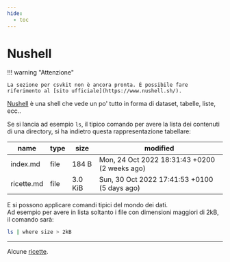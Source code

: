 ```yaml
---
hide:
  - toc
---
```


# Nushell

!!! warning "Attenzione"

    La sezione per csvkit non è ancora pronta. È possibile fare riferimento al [sito ufficiale](https://www.nushell.sh/).

[Nushell](https://www.nushell.sh/) è una shell che vede un po' tutto in forma di dataset, tabelle, liste, ecc..

Se si lancia ad esempio `ls`, il tipico comando per avere la lista dei contenuti di una directory, si ha indietro questa rappresentazione tabellare:

|name|type|size|modified|
|-|-|-|-|
|index.md|file|184 B|Mon, 24 Oct 2022 18:31:43 +0200 (2 weeks ago)|
|ricette.md|file|3.0 KiB|Sun, 30 Oct 2022 17:41:53 +0100 (5 days ago)|

E si possono applicare comandi tipici del mondo dei dati.<br>
Ad esempio per avere in lista soltanto i file con dimensioni maggiori di 2kB, il comando sarà:

```bash
ls | where size > 2kB
```

---

Alcune [ricette](ricette.md).
